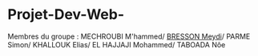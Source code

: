 # Projet-Dev-Web-

Membres du groupe :
MECHROUBI M'hammed/
[BRESSON Meydi](https://github.com/MeydiBresson)/
PARME Simon/
KHALLOUK Elias/
EL HAJJAJI Mohammed/
TABOADA Nôe
